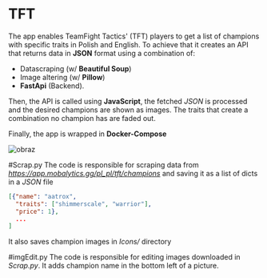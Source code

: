 # TFT
The app enables TeamFight Tactics' (TFT) players to get a list of champions with specific traits in Polish and English.
To achieve that it creates an API that returns data in **JSON** format using a combination of:
- Datascraping (w/ **Beautiful Soup**)
- Image altering (w/ **Pillow**)
- **FastApi** (Backend).

Then, the API is called using **JavaScript**, the fetched *JSON* is processed and the desired champions are shown as images. The traits that create a combination no champion has are faded out.

Finally, the app is wrapped in **Docker-Compose**

![obraz](https://user-images.githubusercontent.com/102622810/177196769-ecc1694e-df40-4447-bf98-460c39331b91.png)

#Scrap.py
The code is responsible for scraping data from *https://app.mobalytics.gg/pl_pl/tft/champions* and saving it as a list of dicts in a *JSON* file
```JSON
[{"name": "aatrox", 
  "traits": ["shimmerscale", "warrior"],
  "price": 1},
  ...
]
```
It also saves champion images in *Icons/* directory

#imgEdit.py
The code is responsible for editing images downloaded in *Scrap.py*. It adds champion name in the bottom left of a picture.

